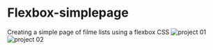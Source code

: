 # Flexbox-simplepage
Creating a simple page of filme lists using a flexbox CSS
![project 01](https://user-images.githubusercontent.com/81826528/134265438-a691f01f-a3b2-4838-af0a-f7b443378c31.JPG)
![project 02](https://user-images.githubusercontent.com/81826528/134265443-8a1cbcb0-a0c9-4f07-9a47-2a08ab154143.JPG)
